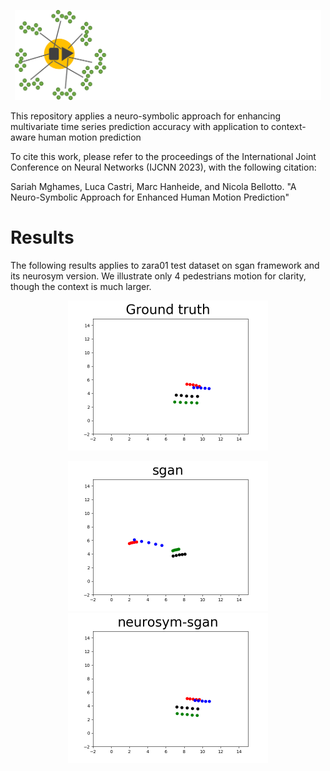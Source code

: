 <p align="center">
    <img src="https://github.com/sariahmghames/NeuroSyM-prediction/blob/main/NeuroSyM-sgan/neurosgan_images/logo.png" width="490" height="144" /> 
</p> 

This repository applies a neuro-symbolic approach for enhancing multivariate time series prediction accuracy with application to context-aware human motion prediction 


To cite this work, please refer to the proceedings of the International Joint Conference on Neural Networks (IJCNN 2023), with the following citation:

Sariah Mghames, Luca Castri, Marc Hanheide, and Nicola Bellotto. "A Neuro-Symbolic Approach for Enhanced Human Motion Prediction"


# Results
The following results applies to zara01 test dataset on sgan framework and its neurosym version. We illustrate only 4 pedestrians motion for clarity, though the context is much larger.

<p align="center">
    <img src="https://github.com/sariahmghames/NeuroSyM-prediction/blob/main/NeuroSyM-sgan/neurosgan_images/zara01_gt_8ts_neurosym.gif" width="320" height="240" /> 
</p>

<p align="center">
  <img src="https://github.com/sariahmghames/NeuroSyM-prediction/blob/main/NeuroSyM-sgan/neurosgan_images/zara01_pred_8ts_sgan.gif" width="320" height="240" />
  <img src="https://github.com/sariahmghames/NeuroSyM-prediction/blob/main/NeuroSyM-sgan/neurosgan_images/zara01_pred_8ts_neurosym.gif" width="320" height="240" />
</p>


